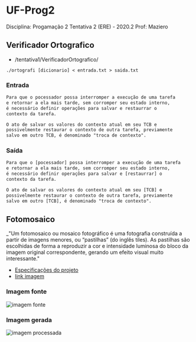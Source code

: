 # UF-Prog2

Disciplina: Progamação 2
Tentativa 2 (ERE) - 2020.2
Prof: Maziero

## Verificador Ortografico

- /tentativa1/VerificadorOrtografico/

`./ortografi [dicionario] < entrada.txt > saida.txt`

### Entrada

``` txt
Para que o pocessador possa interromper a execução de uma tarefa
e retornar a ela mais tarde, sem corromper seu estado interno,
é necessário definir operações para salvar e restaurrar o
contexto da tarefa.

O ato de salvar os valores do contexto atual em seu TCB e
possivelmente restaurar o contexto de outra tarefa, previamente
salvo em outro TCB, é denominado "troca de contexto".
```

### Saída

``` txt
Para que o [pocessador] possa interromper a execução de uma tarefa
e retornar a ela mais tarde, sem corromper seu estado interno,
é necessário definir operações para salvar e [restaurrar] o
contexto da tarefa.

O ato de salvar os valores do contexto atual em seu [TCB] e
possivelmente restaurar o contexto de outra tarefa, previamente
salvo em outro [TCB], é denominado "troca de contexto".
```

## Fotomosaico

_"Um fotomosaico ou mosaico fotográfico é uma fotografia construída a partir de imagens menores, ou “pastilhas” (do inglês tiles). As pastilhas são escolhidas de forma a reproduzir a cor e intensidade luminosa do bloco da imagem original correspondente, gerando um efeito visual muito interessante."

- [Especificações do projeto](http://wiki.inf.ufpr.br/maziero/doku.php?id=prog2:fotomosaico)
- [link imagem](https://unsplash.com/photos/MDyyjPovaWA)

### Imagem fonte

![imagem fonte](./images/fotomosaico1.png)

### Imagem gerada

![imagem processada](./images/fotomosaico2.png)
